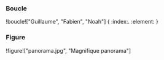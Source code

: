 ### Boucle
!boucle!["Guillaume", "Fabien", "Noah"]
{
	:index:. :element:
}
### Figure
!figure!["panorama.jpg", "Magnifique panorama"]


